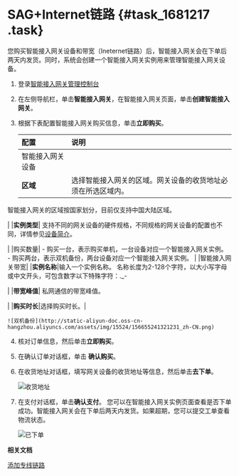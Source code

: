 # SAG+Internet链路 {#task_1681217 .task}

您购买智能接入网关设备和带宽（Ineternet链路）后，智能接入网关会在下单后两天内发货。同时，系统会创建一个智能接入网关实例用来管理智能接入网关设备。

1.  登录[智能接入网关管理控制台](https://smartag.console.aliyun.com)
2.  在左侧导航栏，单击**智能接入网关**，在智能接入网关页面，单击**创建智能接入网关**。
3.  根据下表配置智能接入网关购买信息，单击**立即购买**。 

    |配置|说明|
    |:-|:-|
    |智能接入网关设备|
    |**区域**| 选择智能接入网关的区域。网关设备的收货地址必须在所选区域内。

 智能接入网关的区域按国家划分，目前仅支持中国大陆区域。

 |
    |**实例类型**| 支持不同的网关设备的硬件规格，不同规格的网关设备的配置也不同，详情参见[设备简介](../../../../cn.zh-CN/产品简介/智能接入网关硬件版设备/设备简介.md#)。

 |
    |购买数量|     -   购买一台，表示购买单机，一台设备对应一个智能接入网关实例。
    -   购买两台，表示双机备份，两台设备对应一个智能接入网关实例。
 |
    |智能接入网关带宽|
    |**实例名称**|输入一个实例名称。 名称长度为2-128个字符，以大小写字母或中文开头，可包含数字以下特殊字符：.\_-

 |
    |**带宽峰值**| 私网通信的带宽峰值。

 |
    |**购买时长**|选择购买时长。|

    ![双机备份](http://static-aliyun-doc.oss-cn-hangzhou.aliyuncs.com/assets/img/15524/156655241321231_zh-CN.png)

4.  核对订单信息，然后单击**立即购买**。
5.  在确认订单对话框，单击 **确认购买**。
6.  在收货地址对话框，填写网关设备的收货地址等信息，然后单击**去下单**。 

    ![收货地址](http://static-aliyun-doc.oss-cn-hangzhou.aliyuncs.com/assets/img/15524/156655241421238_zh-CN.png)

7.  在支付对话框，单击**确认支付**。 您可以在智能接入网关实例页面查看是否下单成功。智能接入网关会在下单后两天内发货。如果超期，您可以提交工单查看物流状态。

    ![已下单](http://static-aliyun-doc.oss-cn-hangzhou.aliyuncs.com/assets/img/15524/156655241421239_zh-CN.png)


**相关文档**  


[添加专线链路](../../../../cn.zh-CN/智能接入网关硬件版/配置指导/管理智能接入网关实例/添加专线链路.md#)

